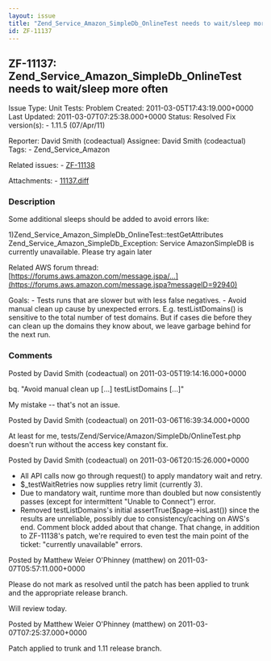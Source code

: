 ```yaml
---
layout: issue
title: "Zend_Service_Amazon_SimpleDb_OnlineTest needs to wait/sleep more often"
id: ZF-11137
---
```


ZF-11137: Zend\_Service\_Amazon\_SimpleDb\_OnlineTest needs to wait/sleep more often
------------------------------------------------------------------------------------

 Issue Type: Unit Tests: Problem Created: 2011-03-05T17:43:19.000+0000 Last Updated: 2011-03-07T07:25:38.000+0000 Status: Resolved Fix version(s): - 1.11.5 (07/Apr/11)
 
 Reporter:  David Smith (codeactual)  Assignee:  David Smith (codeactual)  Tags: - Zend\_Service\_Amazon
 
 Related issues: - [ZF-11138](/issues/browse/ZF-11138)
 
 Attachments: - [11137.diff](/issues/secure/attachment/13671/11137.diff)
 
### Description

Some additional sleeps should be added to avoid errors like:

1)Zend\_Service\_Amazon\_SimpleDb\_OnlineTest::testGetAttributes Zend\_Service\_Amazon\_SimpleDb\_Exception: Service AmazonSimpleDB is currently unavailable. Please try again later

Related AWS forum thread: [https://forums.aws.amazon.com/message.jspa/…](https://forums.aws.amazon.com/message.jspa?messageID=92940)

Goals: - Tests runs that are slower but with less false negatives. - Avoid manual clean up cause by unexpected errors. E.g. testListDomains() is sensitive to the total number of test domains. But if cases die before they can clean up the domains they know about, we leave garbage behind for the next run.

 

 

### Comments

Posted by David Smith (codeactual) on 2011-03-05T19:14:16.000+0000

bq. "Avoid manual clean up [...] testListDomains [...]"

My mistake -- that's not an issue.

 

 

Posted by David Smith (codeactual) on 2011-03-06T16:39:34.000+0000

At least for me, tests/Zend/Service/Amazon/SimpleDb/OnlineTest.php doesn't run without the access key constant fix.

 

 

Posted by David Smith (codeactual) on 2011-03-06T20:15:26.000+0000

- All API calls now go through request() to apply mandatory wait and retry.
- $\_testWaitRetries now supplies retry limit (currently 3).
- Due to mandatory wait, runtime more than doubled but now consistently passes (except for intermittent "Unable to Connect") error.
- Removed testListDomains's initial assertTrue($page->isLast()) since the results are unreliable, possibly due to consistency/caching on AWS's end. Comment block added about that change. That change, in addition to ZF-11138's patch, we're required to even test the main point of the ticket: "currently unavailable" errors.
 


 

Posted by Matthew Weier O'Phinney (matthew) on 2011-03-07T05:57:11.000+0000

Please do not mark as resolved until the patch has been applied to trunk and the appropriate release branch.

Will review today.

 

 

Posted by Matthew Weier O'Phinney (matthew) on 2011-03-07T07:25:37.000+0000

Patch applied to trunk and 1.11 release branch.

 

 